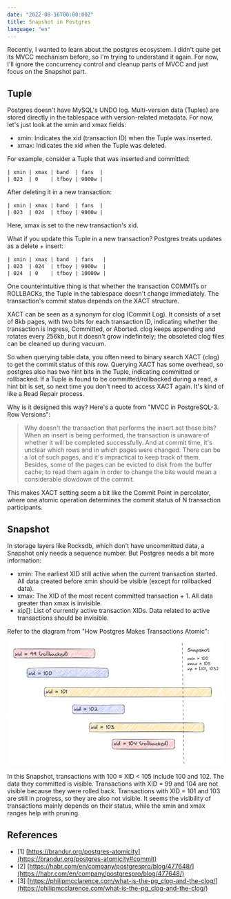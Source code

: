 ```yaml
---
date: "2022-08-16T00:00:00Z"
title: Snapshot in Postgres
language: "en"
---
```


Recently, I wanted to learn about the postgres ecosystem. I didn't quite get its MVCC mechanism before, so I'm trying to understand it again. For now, I'll ignore the concurrency control and cleanup parts of MVCC and just focus on the Snapshot part.

## Tuple

Postgres doesn't have MySQL's UNDO log. Multi-version data (Tuples) are stored directly in the tablespace with version-related metadata. For now, let's just look at the xmin and xmax fields:

- xmin: Indicates the xid (transaction ID) when the Tuple was inserted.
- xmax: Indicates the xid when the Tuple was deleted.

For example, consider a Tuple that was inserted and committed:

```
| xmin | xmax | band  | fans  |
| 023  | 0    | tfboy | 9000w |
```

After deleting it in a new transaction:

```
| xmin | xmax | band  | fans  |
| 023  | 024  | tfboy | 9000w |
```

Here, xmax is set to the new transaction's xid.

What if you update this Tuple in a new transaction? Postgres treats updates as a delete + insert:

```
| xmin | xmax | band  | fans   |
| 023  | 024  | tfboy | 9000w  |
| 024  | 0    | tfboy | 10000w |
```

One counterintuitive thing is that whether the transaction COMMITs or ROLLBACKs, the Tuple in the tablespace doesn't change immediately. The transaction's commit status depends on the XACT structure.

XACT can be seen as a synonym for clog (Commit Log). It consists of a set of 8kb pages, with two bits for each transaction ID, indicating whether the transaction is Ingress, Committed, or Aborted. clog keeps appending and rotates every 256kb, but it doesn't grow indefinitely; the obsoleted clog files can be cleaned up during vacuum.

So when querying table data, you often need to binary search XACT (clog) to get the commit status of this row. Querying XACT has some overhead, so postgres also has two hint bits in the Tuple, indicating committed or rollbacked. If a Tuple is found to be committed/rollbacked during a read, a hint bit is set, so next time you don't need to access XACT again. It's kind of like a Read Repair process.

Why is it designed this way? Here's a quote from "MVCC in PostgreSQL-3. Row Versions":

> Why doesn't the transaction that performs the insert set these bits? When an insert is being performed, the transaction is unaware of whether it will be completed successfully. And at commit time, it's unclear which rows and in which pages were changed. There can be a lot of such pages, and it's impractical to keep track of them. Besides, some of the pages can be evicted to disk from the buffer cache; to read them again in order to change the bits would mean a considerable slowdown of the commit.

This makes XACT setting seem a bit like the Commit Point in percolator, where one atomic operation determines the commit status of N transaction participants.

## Snapshot

In storage layers like Rocksdb, which don't have uncommitted data, a Snapshot only needs a sequence number. But Postgres needs a bit more information:

- xmin: The earliest XID still active when the current transaction started. All data created before xmin should be visible (except for rollbacked data).
- xmax: The XID of the most recent committed transaction + 1. All data greater than xmax is invisible.
- xip[]: List of currently active transaction XIDs. Data related to active transactions should be invisible.

Refer to the diagram from "How Postgres Makes Transactions Atomic":

![](/images/2022-08-16-postgres-snapshot/Screen_Shot_2022-08-16_at_22.48.18.png)

In this Snapshot, transactions with 100 ≤ XID < 105 include 100 and 102. The data they committed is visible. Transactions with XID = 99 and 104 are not visible because they were rolled back. Transactions with XID = 101 and 103 are still in progress, so they are also not visible. It seems the visibility of transactions mainly depends on their status, while the xmin and xmax ranges help with pruning.

## References

- [1] [https://brandur.org/postgres-atomicity](https://brandur.org/postgres-atomicity#commit)
- [2] [https://habr.com/en/company/postgrespro/blog/477648/](https://habr.com/en/company/postgrespro/blog/477648/)
- [3] [https://philipmcclarence.com/what-is-the-pg_clog-and-the-clog/](https://philipmcclarence.com/what-is-the-pg_clog-and-the-clog/)
